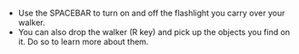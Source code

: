 - Use the SPACEBAR to turn on and off the flashlight you carry over your walker.
- You can also drop the walker (R key) and pick up the objects you find on it. Do so to learn more about them.